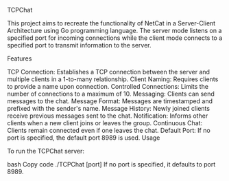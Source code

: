 TCPChat

This project aims to recreate the functionality of NetCat in a Server-Client Architecture using Go programming language. The server mode listens on a specified port for incoming connections while the client mode connects to a specified port to transmit information to the server.

Features

TCP Connection: Establishes a TCP connection between the server and multiple clients in a 1-to-many relationship.
Client Naming: Requires clients to provide a name upon connection.
Controlled Connections: Limits the number of connections to a maximum of 10.
Messaging: Clients can send messages to the chat.
Message Format: Messages are timestamped and prefixed with the sender's name.
Message History: Newly joined clients receive previous messages sent to the chat.
Notification: Informs other clients when a new client joins or leaves the group.
Continuous Chat: Clients remain connected even if one leaves the chat.
Default Port: If no port is specified, the default port 8989 is used.
Usage

To run the TCPChat server:

bash
Copy code
./TCPChat [port]
If no port is specified, it defaults to port 8989.
